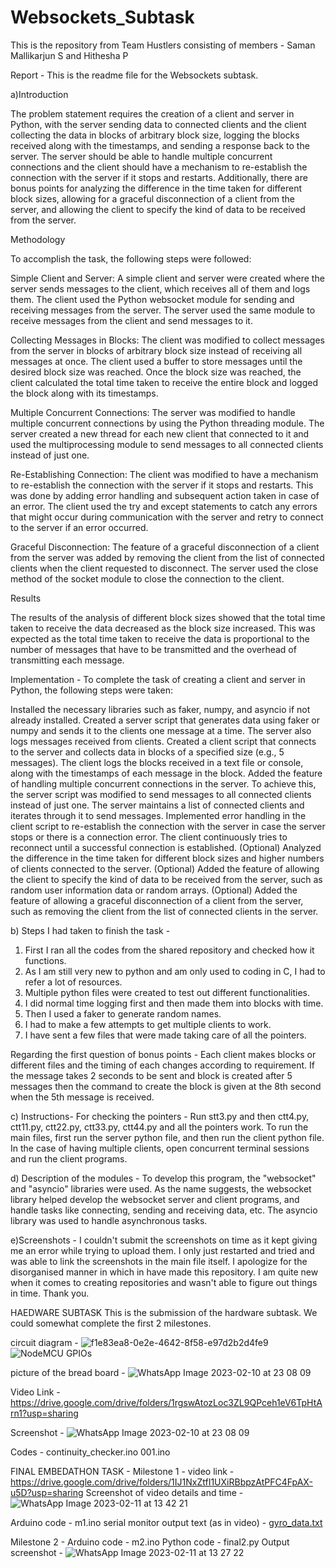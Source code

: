 # Websockets_Subtask
This is the repository from Team Hustlers consisting of members - Saman Mallikarjun S and Hithesha P


Report - This is the readme file for the Websockets subtask. 

a)Introduction

The problem statement requires the creation of a client and server in Python, with the server sending data to connected clients and the client collecting the data in blocks of arbitrary block size, logging the blocks received along with the timestamps, and sending a response back to the server. The server should be able to handle multiple concurrent connections and the client should have a mechanism to re-establish the connection with the server if it stops and restarts. Additionally, there are bonus points for analyzing the difference in the time taken for different block sizes, allowing for a graceful disconnection of a client from the server, and allowing the client to specify the kind of data to be received from the server.

Methodology

To accomplish the task, the following steps were followed:

Simple Client and Server: A simple client and server were created where the server sends messages to the client, which receives all of them and logs them. The client used the Python websocket module for sending and receiving messages from the server. The server used the same module to receive messages from the client and send messages to it.

Collecting Messages in Blocks: The client was modified to collect messages from the server in blocks of arbitrary block size instead of receiving all messages at once. The client used a buffer to store messages until the desired block size was reached. Once the block size was reached, the client calculated the total time taken to receive the entire block and logged the block along with its timestamps.

Multiple Concurrent Connections: The server was modified to handle multiple concurrent connections by using the Python threading module. The server created a new thread for each new client that connected to it and used the multiprocessing module to send messages to all connected clients instead of just one.

Re-Establishing Connection: The client was modified to have a mechanism to re-establish the connection with the server if it stops and restarts. This was done by adding error handling and subsequent action taken in case of an error. The client used the try and except statements to catch any errors that might occur during communication with the server and retry to connect to the server if an error occurred.

Graceful Disconnection: The feature of a graceful disconnection of a client from the server was added by removing the client from the list of connected clients when the client requested to disconnect. The server used the close method of the socket module to close the connection to the client.

Results

The results of the analysis of different block sizes showed that the total time taken to receive the data decreased as the block size increased. This was expected as the total time taken to receive the data is proportional to the number of messages that have to be transmitted and the overhead of transmitting each message.


Implementation - 
To complete the task of creating a client and server in Python, the following steps were taken:

Installed the necessary libraries such as faker, numpy, and asyncio if not already installed.
Created a server script that generates data using faker or numpy and sends it to the clients one message at a time. The server also logs messages received from clients.
Created a client script that connects to the server and collects data in blocks of a specified size (e.g., 5 messages). The client logs the blocks received in a text file or console, along with the timestamps of each message in the block.
Added the feature of handling multiple concurrent connections in the server. To achieve this, the server script was modified to send messages to all connected clients instead of just one. The server maintains a list of connected clients and iterates through it to send messages.
Implemented error handling in the client script to re-establish the connection with the server in case the server stops or there is a connection error. The client continuously tries to reconnect until a successful connection is established.
(Optional) Analyzed the difference in the time taken for different block sizes and higher numbers of clients connected to the server.
(Optional) Added the feature of allowing the client to specify the kind of data to be received from the server, such as random user information data or random arrays.
(Optional) Added the feature of allowing a graceful disconnection of a client from the server, such as removing the client from the list of connected clients in the server.

b) Steps I had taken to finish the task -
1. First I ran all the codes from the shared repository and checked how it functions.
2. As I am still very new to python and am only used to coding in C, I had to refer a lot of resources. 
3. Multiple python files were created to test out different functionalities.
4. I did normal time logging first and then made them into blocks with time.
5. Then I used a faker to generate random names.
6. I had to make a few attempts to get multiple clients to work.
7. I have sent a few files that were made taking care of all the pointers.

Regarding the first question of bonus points - Each client makes blocks or different files and the timing of each changes according to requirement. If the message takes 2 seconds to be sent and block is created after 5 messages then the command to create the block is given at the 8th second when the 5th message is received.

c) Instructions-
For checking the pointers - Run stt3.py and then ctt4.py, ctt11.py, ctt22.py, ctt33.py, ctt44.py and all the pointers work.
To run the main files, first run the server python file, and then run the client python file. In the case of having multiple clients, open concurrent terminal sessions and run the client programs.

d) Description of the modules - To develop this program, the "websocket" and "asyncio" libraries were used. As the name suggests, the websocket library helped develop the websocket server and client programs, and handle tasks like connecting, sending and receiving data, etc. The asyncio library was used to handle asynchronous tasks.

e)Screenshots - I couldn't submit the screenshots on time as it kept giving me an error while trying to upload them. I only just restarted and tried and was able to link the screenshots in the main file itself. I apologize for the disorganised manner in which in have made this repository. I am quite new when it comes to creating repositories and wasn't able to figure out things in time. 
Thank you.

HAEDWARE SUBTASK
This is the submission of the hardware subtask. We could somewhat complete the first 2 milestones.

circuit diagram -
![f1e83ea8-0e2e-4642-8f58-e97d2b2d4fe9](https://user-images.githubusercontent.com/75972994/218158424-a246d8e9-7e75-4157-a2f5-ec53472205c9.png)
![NodeMCU GPIOs](https://user-images.githubusercontent.com/75972994/218158497-3c672981-19a4-4ae9-a866-9de758afdd37.png)


picture of the bread board -
![WhatsApp Image 2023-02-10 at 23 08 09](https://user-images.githubusercontent.com/75972994/218159022-543030ef-da85-47a3-8184-86c5d021dccf.jpg)

Video Link - https://drive.google.com/drive/folders/1rgswAtozLoc3ZL9QPceh1eV6TpHtArn1?usp=sharing

Screenshot -
![WhatsApp Image 2023-02-10 at 23 08 09](https://user-images.githubusercontent.com/75972994/218159627-58180d85-ec05-43c0-81e2-13d941ccc606.jpg)

Codes - 
continuity_checker.ino
001.ino

FINAL EMBEDATHON TASK -
Milestone 1 - video link - https://drive.google.com/drive/folders/1IJ1NxZtfI1UXiRBbpzAtPFC4FpAX-u5D?usp=sharing
Screenshot of video details and time - ![WhatsApp Image 2023-02-11 at 13 42 21](https://user-images.githubusercontent.com/75972994/218247925-f078a1c2-47c9-4b08-9ae5-f39ee51d99d6.jpg)

Arduino code - m1.ino
serial monitor output text (as in video) - [gyro_data.txt](https://github.com/SamanM28/Websockets_Subtask/files/10712918/gyro_data.txt)

Milestone 2 - 
Arduino code - m2.ino
Python code - final2.py
Output screenshot - ![WhatsApp Image 2023-02-11 at 13 27 22](https://user-images.githubusercontent.com/75972994/218247720-971e6b80-989a-4cd5-949f-44cdaa07c39d.jpg)

